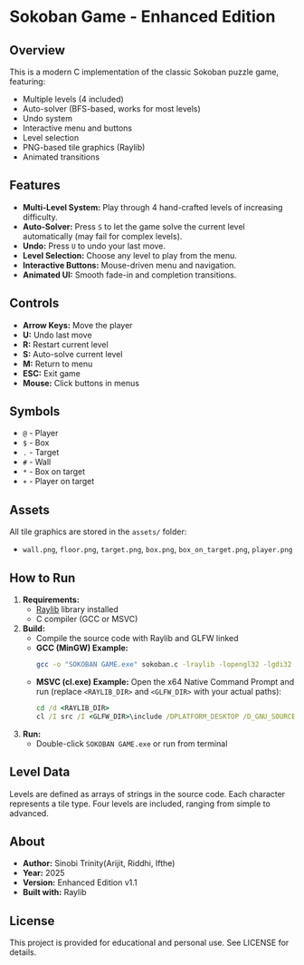 # Sokoban Game - Enhanced Edition

## Overview
This is a modern C implementation of the classic Sokoban puzzle game, featuring:
- Multiple levels (4 included)
- Auto-solver (BFS-based, works for most levels)
- Undo system
- Interactive menu and buttons
- Level selection
- PNG-based tile graphics (Raylib)
- Animated transitions

## Features
- **Multi-Level System:** Play through 4 hand-crafted levels of increasing difficulty.
- **Auto-Solver:** Press `S` to let the game solve the current level automatically (may fail for complex levels).
- **Undo:** Press `U` to undo your last move.
- **Level Selection:** Choose any level to play from the menu.
- **Interactive Buttons:** Mouse-driven menu and navigation.
- **Animated UI:** Smooth fade-in and completion transitions.

## Controls
- **Arrow Keys:** Move the player
- **U:** Undo last move
- **R:** Restart current level
- **S:** Auto-solve current level
- **M:** Return to menu
- **ESC:** Exit game
- **Mouse:** Click buttons in menus

## Symbols
- `@` - Player
- `$` - Box
- `.` - Target
- `#` - Wall
- `*` - Box on target
- `+` - Player on target

## Assets
All tile graphics are stored in the `assets/` folder:
- `wall.png`, `floor.png`, `target.png`, `box.png`, `box_on_target.png`, `player.png`

## How to Run
1. **Requirements:**
   - [Raylib](https://www.raylib.com/) library installed
   - C compiler (GCC or MSVC)
2. **Build:**
   - Compile the source code with Raylib and GLFW linked
   - **GCC (MinGW) Example:**
     ```sh
     gcc -o "SOKOBAN GAME.exe" sokoban.c -lraylib -lopengl32 -lgdi32 -lwinmm
     ```
    - **MSVC (cl.exe) Example:**
       Open the x64 Native Command Prompt and run (replace `<RAYLIB_DIR>` and `<GLFW_DIR>` with your actual paths):
       ```bat
       cd /d <RAYLIB_DIR>
       cl /I src /I <GLFW_DIR>\include /DPLATFORM_DESKTOP /D_GNU_SOURCE "SOKOBAN GAME.c" src\rcore.c src\raudio.c src\rshapes.c src\rtextures.c src\rtext.c src\utils.c src\rmodels.c src\rglfw.c <GLFW_DIR>\lib-vc2022\glfw3.lib user32.lib gdi32.lib shell32.lib winmm.lib ole32.lib oleaut32.lib uuid.lib advapi32.lib /Fe:"SOKOBAN GAME.exe"
       ```
3. **Run:**
   - Double-click `SOKOBAN GAME.exe` or run from terminal

## Level Data
Levels are defined as arrays of strings in the source code. Each character represents a tile type. Four levels are included, ranging from simple to advanced.

## About
- **Author:** Sinobi Trinity(Arijit, Riddhi, Ifthe)
- **Year:** 2025
- **Version:** Enhanced Edition v1.1
- **Built with:** Raylib

## License
This project is provided for educational and personal use. See LICENSE for details.